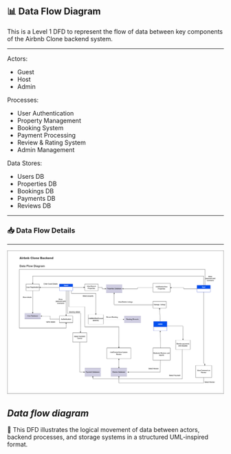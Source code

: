 ## 📊 Data Flow Diagram

This is a Level 1 DFD to represent the flow of data between key components of the Airbnb Clone backend system.

---

Actors:

- Guest
- Host
- Admin

Processes:

- User Authentication
- Property Management
- Booking System
- Payment Processing
- Review & Rating System
- Admin Management

Data Stores:

- Users DB
- Properties DB
- Bookings DB
- Payments DB
- Reviews DB

---

### 📥 Data Flow Details

---

![Data-flow diagram](./data-flow.png)

## _Data flow diagram_

📝 This DFD illustrates the logical movement of data between actors, backend processes, and storage systems in a structured UML-inspired format.
